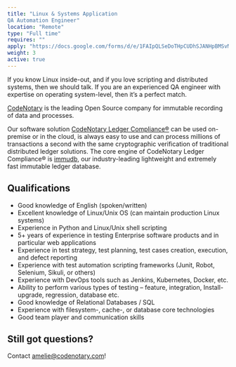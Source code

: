```yaml
---
title: "Linux & Systems Application 
QA Automation Engineer"
location: "Remote" 
type: "Full time" 
requires: "" 
apply: "https://docs.google.com/forms/d/e/1FAIpQLSeDoTHpCUDhSJANHpBMSvMQhBLLq8MVzlLkvYXTJ4XOAyaz1g/viewform?usp=sf_link"
weight: 3
active: true
---
```


If you know Linux inside-out, and if you love scripting and distributed systems, then we should talk. If you are an experienced QA engineer with expertise on operating system-level, then it’s a perfect match. 

[CodeNotary](https://codenotary.com/) is the leading Open Source company for immutable recording of data and processes.

Our software solution [CodeNotary Ledger Compliance®](https://codenotary.com/products/ledger-compliance/) can be used on-premise or in the cloud, is always easy to use and can process millions of transactions a second with the same cryptographic verification of traditional distributed ledger solutions. The core engine of CodeNotary Ledger Compliance® is [immudb](https://codenotary.com/technologies/immudb/), our industry-leading lightweight and extremely fast immutable ledger database.


## Qualifications

- Good knowledge of English (spoken/written)
- Excellent knowledge of Linux/Unix OS (can maintain production Linux systems)
- Experience in Python and Linux/Unix shell scripting
- 5+ years of experience in testing Enterprise software products and in particular web applications
- Experience in test strategy, test planning, test cases creation, execution, and defect reporting
- Experience with test automation scripting frameworks (Junit, Robot, Selenium, Sikuli, or others)
- Experience with DevOps tools such as Jenkins, Kubernetes, Docker, etc.
- Ability to perform various types of testing – feature, integration, Install-upgrade, regression, database etc.
- Good knowledge of Relational Databases / SQL
- Experience with filesystem-, cache-, or database core technologies
- Good team player and communication skills 


## Still got questions?

Contact [amelie@codenotary.com](amelie@codenotary.com)!
